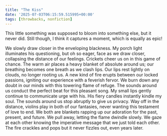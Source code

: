 ```yaml
---
title: "The Kiss"
date: '2025-07-03T06:15:59.515995+00:00'
tags: [throwbacks, nonfiction]
---
```


This little something was supposed to bloom into something else, but it never did. Still though, I think it captures a moment, which is equally as epic!

We slowly draw closer in the enveloping blackness. My porch light illuminates his questioning, but oh so eager, face as we draw closer, collapsing the distance of our feelings. Crickets cheer us on in this game of chance. The warm air places a heavy blanket of absolute around us; our breathing becomes one breath as we clash lips. Our lips rest lightly on clouds, no longer rooting us. A new kind of fire erupts between our locked passions, igniting our experience with a feverish fervor. We burn down any doubt in our minds with this towering flame of refuge. The sounds around us conduct the perfect beat for this pleasant song. My small lips gently continue to communicate urge with his. His fiery candles instantly kindle my soul. The sounds around us stop abruptly to give us privacy. Way off in the distance, violins play in both of our fantasies, never wanting this testament of love to end. We both are blankets rapping up our adoration for the past, present, and future. We pull away, letting the flame dwindle slowly. We gaze at each other knowing the imperative message that we just told each other. The fire crackles and pops but it never fizzles out, even years later.